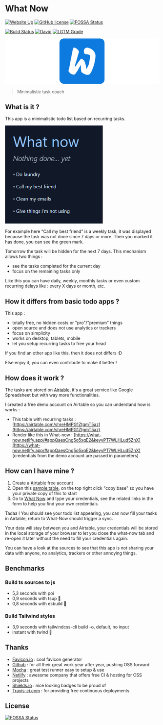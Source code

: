 # What Now

[![Website Up](https://img.shields.io/website/https/what-now.netlify.app.svg)](https://what-now.netlify.app)
[![GitHub license](https://img.shields.io/github/license/shuunen/what-now.svg?color=informational)](https://github.com/Shuunen/what-now/blob/master/LICENSE)
[![FOSSA Status](https://app.fossa.io/api/projects/git%2Bgithub.com%2FShuunen%2Fwhat-now.svg?type=shield)](https://app.fossa.io/projects/git%2Bgithub.com%2FShuunen%2Fwhat-now?ref=badge_shield)

[![Build Status](https://travis-ci.com/Shuunen/what-now.svg?branch=master)](https://travis-ci.com/Shuunen/what-now)
[![David](https://img.shields.io/david/shuunen/what-now.svg)](https://david-dm.org/shuunen/what-now)
[![LGTM Grade](https://img.shields.io/lgtm/grade/javascript/github/Shuunen/what-now.svg)](https://lgtm.com/projects/g/Shuunen/what-now)

![demo](docs/logo.svg)

> Minimalistic task coach

## What is it ?

This app is a minimalistic todo list based on recurring tasks.

![demo](docs/demo.gif)

For example here "Call my best friend" is a weekly task, it was displayed because the task was not done since 7 days or more. Then you marked it has done, you can see the green mark.

Tomorrow the task will be hidden for the next 7 days. This mechanism allows two things :

- see the tasks completed for the current day
- focus on the remaining tasks only

Like this you can have daily, weekly, monthly tasks or even custom recurring delays like : every X days or month, etc.

## How it differs from basic todo apps ?

This app :

- totally free, no hidden costs or "pro"/"premium" things
- open source and does not use analytics or trackers
- focus on simplicity
- works on desktop, tablets, mobile
- let you setup recurring tasks to free your head

If you find an other app like this, then it does not differs :D

Else enjoy it, you can even contribute to make it better !

## How does it work ?

The tasks are stored on [Airtable](https://airtable.com/invite/r/haFeqo8t), it's a great service like Google Spreadsheet but with way more functionalities.

I created a free demo account on Airtable so you can understand how is works :

- This table with recurring tasks : [https://airtable.com/shreHMPG1ZtgmT5az](https://airtable.com/shreHMPG1ZtgmT5az)
- Render like this in What-now : [https://what-now.netlify.app/#appQaesCng5o5xqE2&keyvPT7WLHLud5ZnX](https://what-now.netlify.app/#appQaesCng5o5xqE2&keyvPT7WLHLud5ZnX) (credentials from the demo account are passed in parameters)

## How can I have mine ?

1. Create a [Airtable](https://airtable.com/invite/r/haFeqo8t) free account
2. Open this [sample table](https://airtable.com/shrYQeD7BurQgyQz3), on the top right click "copy base" so you have your private copy of this to start
3. Go to [What Now](https://what-now.netlify.app) and type your credentials, see the related links in the form to help you find your own credentials

Tadaa ! You should see your todo list appearing, you can now fill your tasks in Airtable, return to What-Now should trigger a sync.

Your data will stay between you and Airtable, your credentials will be stored in the local storage of your browser to let you close the what-now tab and re-open it later without the need to fill your credentials again.

You can have a look at the sources to see that this app is not sharing your data with anyone, no analytics, trackers or other annoying things.

## Benchmarks

### Build ts sources to js

- 5,3 seconds with poi
- 0,9 seconds with tsup :tada:
- 0,8 seconds with esbuild :tada:

### Build Tailwind styles

- 3,9 seconds with tailwindcss-cli build -o, default, no input
- instant with twind :tada:

## Thanks

- [Favicon.io](https://favicon.io) : cool favicon generator
- [Github](https://github.com) : for all their great work year after year, pushing OSS forward
- [Mocha](https://github.com/mochajs/mocha) : great test runner easy to setup & use
- [Netlify](https://netlify.com) : awesome company that offers free CI & hosting for OSS projects
- [Shields.io](https://shields.io) : nice looking badges to be proud of
- [Travis-ci.com](https://travis-ci.com) : for providing free continuous deployments

## License

[![FOSSA Status](https://app.fossa.io/api/projects/git%2Bgithub.com%2FShuunen%2Fwhat-now.svg?type=large)](https://app.fossa.io/projects/git%2Bgithub.com%2FShuunen%2Fwhat-now?ref=badge_large)
